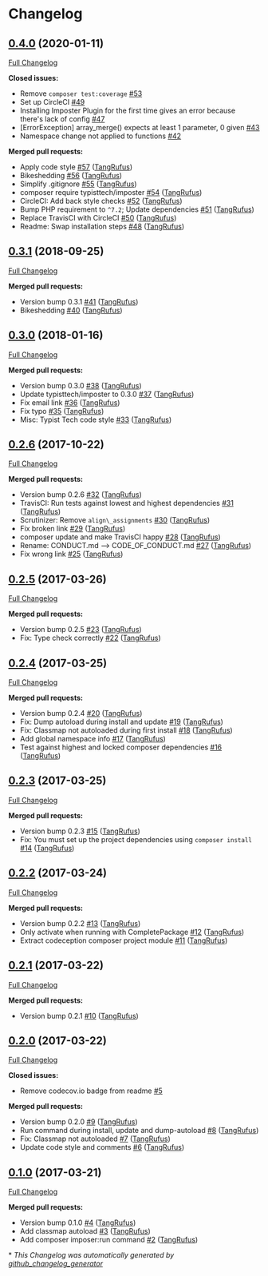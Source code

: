 # Changelog

## [0.4.0](https://github.com/typisttech/imposter-plugin/tree/0.4.0) (2020-01-11)

[Full Changelog](https://github.com/typisttech/imposter-plugin/compare/0.3.1...0.4.0)

**Closed issues:**

- Remove `composer test:coverage` [\#53](https://github.com/TypistTech/imposter-plugin/issues/53)
- Set up CircleCI [\#49](https://github.com/TypistTech/imposter-plugin/issues/49)
- Installing Imposter Plugin for the first time gives an error because there's lack of config [\#47](https://github.com/TypistTech/imposter-plugin/issues/47)
-  \[ErrorException\] array\_merge\(\) expects at least 1 parameter, 0 given  [\#43](https://github.com/TypistTech/imposter-plugin/issues/43)
- Namespace change not applied to functions [\#42](https://github.com/TypistTech/imposter-plugin/issues/42)

**Merged pull requests:**

- Apply code style [\#57](https://github.com/TypistTech/imposter-plugin/pull/57) ([TangRufus](https://github.com/TangRufus))
- Bikeshedding [\#56](https://github.com/TypistTech/imposter-plugin/pull/56) ([TangRufus](https://github.com/TangRufus))
- Simplify .gitignore [\#55](https://github.com/TypistTech/imposter-plugin/pull/55) ([TangRufus](https://github.com/TangRufus))
- composer require typisttech/imposter [\#54](https://github.com/TypistTech/imposter-plugin/pull/54) ([TangRufus](https://github.com/TangRufus))
- CircleCI: Add back style checks [\#52](https://github.com/TypistTech/imposter-plugin/pull/52) ([TangRufus](https://github.com/TangRufus))
- Bump PHP requirement to `^7.2`; Update dependencies [\#51](https://github.com/TypistTech/imposter-plugin/pull/51) ([TangRufus](https://github.com/TangRufus))
- Replace TravisCI with CircleCI [\#50](https://github.com/TypistTech/imposter-plugin/pull/50) ([TangRufus](https://github.com/TangRufus))
- Readme: Swap installation steps [\#48](https://github.com/TypistTech/imposter-plugin/pull/48) ([TangRufus](https://github.com/TangRufus))

## [0.3.1](https://github.com/typisttech/imposter-plugin/tree/0.3.1) (2018-09-25)

[Full Changelog](https://github.com/typisttech/imposter-plugin/compare/0.3.0...0.3.1)

**Merged pull requests:**

- Version bump 0.3.1 [\#41](https://github.com/TypistTech/imposter-plugin/pull/41) ([TangRufus](https://github.com/TangRufus))
- Bikeshedding [\#40](https://github.com/TypistTech/imposter-plugin/pull/40) ([TangRufus](https://github.com/TangRufus))

## [0.3.0](https://github.com/typisttech/imposter-plugin/tree/0.3.0) (2018-01-16)

[Full Changelog](https://github.com/typisttech/imposter-plugin/compare/0.2.6...0.3.0)

**Merged pull requests:**

- Version bump 0.3.0 [\#38](https://github.com/TypistTech/imposter-plugin/pull/38) ([TangRufus](https://github.com/TangRufus))
- Update typisttech/imposter to 0.3.0 [\#37](https://github.com/TypistTech/imposter-plugin/pull/37) ([TangRufus](https://github.com/TangRufus))
- Fix email link [\#36](https://github.com/TypistTech/imposter-plugin/pull/36) ([TangRufus](https://github.com/TangRufus))
- Fix typo [\#35](https://github.com/TypistTech/imposter-plugin/pull/35) ([TangRufus](https://github.com/TangRufus))
- Misc: Typist Tech code style [\#33](https://github.com/TypistTech/imposter-plugin/pull/33) ([TangRufus](https://github.com/TangRufus))

## [0.2.6](https://github.com/typisttech/imposter-plugin/tree/0.2.6) (2017-10-22)

[Full Changelog](https://github.com/typisttech/imposter-plugin/compare/0.2.5...0.2.6)

**Merged pull requests:**

- Version bump 0.2.6 [\#32](https://github.com/TypistTech/imposter-plugin/pull/32) ([TangRufus](https://github.com/TangRufus))
- TravisCI: Run tests against lowest and highest dependencies [\#31](https://github.com/TypistTech/imposter-plugin/pull/31) ([TangRufus](https://github.com/TangRufus))
- Scrutinizer: Remove `align\_assignments` [\#30](https://github.com/TypistTech/imposter-plugin/pull/30) ([TangRufus](https://github.com/TangRufus))
- Fix broken link [\#29](https://github.com/TypistTech/imposter-plugin/pull/29) ([TangRufus](https://github.com/TangRufus))
- composer update and make TravisCI happy [\#28](https://github.com/TypistTech/imposter-plugin/pull/28) ([TangRufus](https://github.com/TangRufus))
- Rename: CONDUCT.md --\> CODE\_OF\_CONDUCT.md [\#27](https://github.com/TypistTech/imposter-plugin/pull/27) ([TangRufus](https://github.com/TangRufus))
- Fix wrong link [\#25](https://github.com/TypistTech/imposter-plugin/pull/25) ([TangRufus](https://github.com/TangRufus))

## [0.2.5](https://github.com/typisttech/imposter-plugin/tree/0.2.5) (2017-03-26)

[Full Changelog](https://github.com/typisttech/imposter-plugin/compare/0.2.4...0.2.5)

**Merged pull requests:**

- Version bump 0.2.5 [\#23](https://github.com/TypistTech/imposter-plugin/pull/23) ([TangRufus](https://github.com/TangRufus))
- Fix: Type check correctly [\#22](https://github.com/TypistTech/imposter-plugin/pull/22) ([TangRufus](https://github.com/TangRufus))

## [0.2.4](https://github.com/typisttech/imposter-plugin/tree/0.2.4) (2017-03-25)

[Full Changelog](https://github.com/typisttech/imposter-plugin/compare/0.2.3...0.2.4)

**Merged pull requests:**

- Version bump 0.2.4 [\#20](https://github.com/TypistTech/imposter-plugin/pull/20) ([TangRufus](https://github.com/TangRufus))
- Fix: Dump autoload during install and update [\#19](https://github.com/TypistTech/imposter-plugin/pull/19) ([TangRufus](https://github.com/TangRufus))
- Fix: Classmap not autoloaded during first install [\#18](https://github.com/TypistTech/imposter-plugin/pull/18) ([TangRufus](https://github.com/TangRufus))
- Add  global namespace info [\#17](https://github.com/TypistTech/imposter-plugin/pull/17) ([TangRufus](https://github.com/TangRufus))
- Test against highest and locked composer dependencies [\#16](https://github.com/TypistTech/imposter-plugin/pull/16) ([TangRufus](https://github.com/TangRufus))

## [0.2.3](https://github.com/typisttech/imposter-plugin/tree/0.2.3) (2017-03-25)

[Full Changelog](https://github.com/typisttech/imposter-plugin/compare/0.2.2...0.2.3)

**Merged pull requests:**

- Version bump 0.2.3 [\#15](https://github.com/TypistTech/imposter-plugin/pull/15) ([TangRufus](https://github.com/TangRufus))
- Fix: You must set up the project dependencies using `composer install` [\#14](https://github.com/TypistTech/imposter-plugin/pull/14) ([TangRufus](https://github.com/TangRufus))

## [0.2.2](https://github.com/typisttech/imposter-plugin/tree/0.2.2) (2017-03-24)

[Full Changelog](https://github.com/typisttech/imposter-plugin/compare/0.2.1...0.2.2)

**Merged pull requests:**

- Version bump 0.2.2 [\#13](https://github.com/TypistTech/imposter-plugin/pull/13) ([TangRufus](https://github.com/TangRufus))
- Only activate when running with CompletePackage [\#12](https://github.com/TypistTech/imposter-plugin/pull/12) ([TangRufus](https://github.com/TangRufus))
- Extract codeception composer project module [\#11](https://github.com/TypistTech/imposter-plugin/pull/11) ([TangRufus](https://github.com/TangRufus))

## [0.2.1](https://github.com/typisttech/imposter-plugin/tree/0.2.1) (2017-03-22)

[Full Changelog](https://github.com/typisttech/imposter-plugin/compare/0.2.0...0.2.1)

**Merged pull requests:**

- Version bump 0.2.1 [\#10](https://github.com/TypistTech/imposter-plugin/pull/10) ([TangRufus](https://github.com/TangRufus))

## [0.2.0](https://github.com/typisttech/imposter-plugin/tree/0.2.0) (2017-03-22)

[Full Changelog](https://github.com/typisttech/imposter-plugin/compare/0.1.0...0.2.0)

**Closed issues:**

- Remove codecov.io badge from readme [\#5](https://github.com/TypistTech/imposter-plugin/issues/5)

**Merged pull requests:**

- Version bump 0.2.0 [\#9](https://github.com/TypistTech/imposter-plugin/pull/9) ([TangRufus](https://github.com/TangRufus))
- Run command during install, update and dump-autoload [\#8](https://github.com/TypistTech/imposter-plugin/pull/8) ([TangRufus](https://github.com/TangRufus))
- Fix: Classmap not autoloaded [\#7](https://github.com/TypistTech/imposter-plugin/pull/7) ([TangRufus](https://github.com/TangRufus))
- Update code style and comments [\#6](https://github.com/TypistTech/imposter-plugin/pull/6) ([TangRufus](https://github.com/TangRufus))

## [0.1.0](https://github.com/typisttech/imposter-plugin/tree/0.1.0) (2017-03-21)

[Full Changelog](https://github.com/typisttech/imposter-plugin/compare/93cf45e50982ce974f73e8fac74fd6bb1fb7adcf...0.1.0)

**Merged pull requests:**

- Version bump 0.1.0 [\#4](https://github.com/TypistTech/imposter-plugin/pull/4) ([TangRufus](https://github.com/TangRufus))
- Add classmap autoload [\#3](https://github.com/TypistTech/imposter-plugin/pull/3) ([TangRufus](https://github.com/TangRufus))
- Add composer imposer:run command [\#2](https://github.com/TypistTech/imposter-plugin/pull/2) ([TangRufus](https://github.com/TangRufus))



\* *This Changelog was automatically generated by [github_changelog_generator](https://github.com/github-changelog-generator/github-changelog-generator)*
